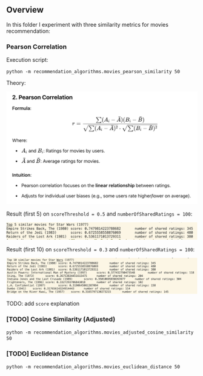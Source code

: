 ## Overview

In this folder I experiment with three similarity metrics for movies recommendation: 

###  Pearson Correlation

Execution script:
```
python -m recommendation_algorithms.movies_pearson_similarity 50
```

Theory:

![alt text](../docs/screenshots/pearson_correlation.png)


Result (first 5) on `scoreThreshold = 0.5` and `numberOfSharedRatings = 100`:

![alt text](../docs/screenshots/pearson_correlation_recommendations_1.png)


Result (first 10) on `scoreThreshold = 0.3` and `numberOfSharedRatings = 100`:

![alt text](../docs/screenshots/pearson_correlation_recommendations_2.png)


TODO: add `score` explanation

###  [TODO] Cosine Similarity (Adjusted)
```
python -m recommendation_algorithms.movies_adjusted_cosine_similarity 50
```

###  [TODO] Euclidean Distance
```
python -m recommendation_algorithms.movies_euclidean_distance 50
```